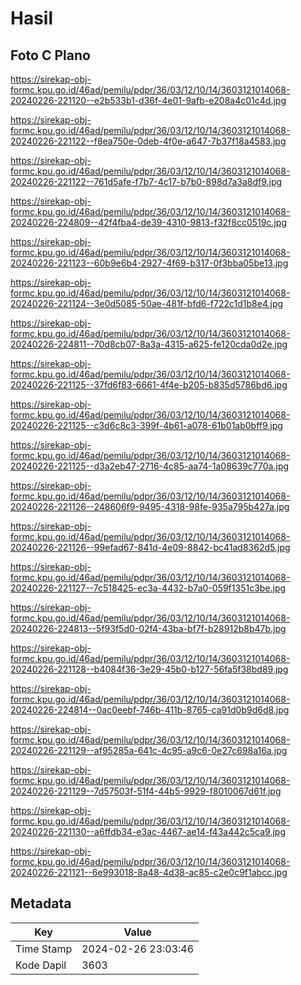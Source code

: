 # Hasil

## Foto C Plano

https://sirekap-obj-formc.kpu.go.id/46ad/pemilu/pdpr/36/03/12/10/14/3603121014068-20240226-221120--e2b533b1-d36f-4e01-9afb-e208a4c01c4d.jpg

https://sirekap-obj-formc.kpu.go.id/46ad/pemilu/pdpr/36/03/12/10/14/3603121014068-20240226-221122--f8ea750e-0deb-4f0e-a647-7b37f18a4583.jpg

https://sirekap-obj-formc.kpu.go.id/46ad/pemilu/pdpr/36/03/12/10/14/3603121014068-20240226-221122--761d5afe-f7b7-4c17-b7b0-898d7a3a8df9.jpg

https://sirekap-obj-formc.kpu.go.id/46ad/pemilu/pdpr/36/03/12/10/14/3603121014068-20240226-224809--42f4fba4-de39-4310-9813-f32f8cc0519c.jpg

https://sirekap-obj-formc.kpu.go.id/46ad/pemilu/pdpr/36/03/12/10/14/3603121014068-20240226-221123--60b9e6b4-2927-4f69-b317-0f3bba05be13.jpg

https://sirekap-obj-formc.kpu.go.id/46ad/pemilu/pdpr/36/03/12/10/14/3603121014068-20240226-221124--3e0d5085-50ae-481f-bfd6-f722c1d1b8e4.jpg

https://sirekap-obj-formc.kpu.go.id/46ad/pemilu/pdpr/36/03/12/10/14/3603121014068-20240226-224811--70d8cb07-8a3a-4315-a625-fe120cda0d2e.jpg

https://sirekap-obj-formc.kpu.go.id/46ad/pemilu/pdpr/36/03/12/10/14/3603121014068-20240226-221125--37fd6f83-6661-4f4e-b205-b835d5786bd6.jpg

https://sirekap-obj-formc.kpu.go.id/46ad/pemilu/pdpr/36/03/12/10/14/3603121014068-20240226-221125--c3d6c8c3-399f-4b61-a078-61b01ab0bff9.jpg

https://sirekap-obj-formc.kpu.go.id/46ad/pemilu/pdpr/36/03/12/10/14/3603121014068-20240226-221125--d3a2eb47-2716-4c85-aa74-1a08639c770a.jpg

https://sirekap-obj-formc.kpu.go.id/46ad/pemilu/pdpr/36/03/12/10/14/3603121014068-20240226-221126--248606f9-9495-4318-98fe-935a795b427a.jpg

https://sirekap-obj-formc.kpu.go.id/46ad/pemilu/pdpr/36/03/12/10/14/3603121014068-20240226-221126--99efad67-841d-4e09-8842-bc41ad8362d5.jpg

https://sirekap-obj-formc.kpu.go.id/46ad/pemilu/pdpr/36/03/12/10/14/3603121014068-20240226-221127--7c518425-ec3a-4432-b7a0-059f1351c3be.jpg

https://sirekap-obj-formc.kpu.go.id/46ad/pemilu/pdpr/36/03/12/10/14/3603121014068-20240226-224813--5f93f5d0-02f4-43ba-bf7f-b28912b8b47b.jpg

https://sirekap-obj-formc.kpu.go.id/46ad/pemilu/pdpr/36/03/12/10/14/3603121014068-20240226-221128--b4084f36-3e29-45b0-b127-56fa5f38bd89.jpg

https://sirekap-obj-formc.kpu.go.id/46ad/pemilu/pdpr/36/03/12/10/14/3603121014068-20240226-224814--0ac0eebf-746b-411b-8765-ca91d0b9d6d8.jpg

https://sirekap-obj-formc.kpu.go.id/46ad/pemilu/pdpr/36/03/12/10/14/3603121014068-20240226-221129--af95285a-641c-4c95-a9c6-0e27c698a16a.jpg

https://sirekap-obj-formc.kpu.go.id/46ad/pemilu/pdpr/36/03/12/10/14/3603121014068-20240226-221129--7d57503f-51f4-44b5-9929-f8010067d61f.jpg

https://sirekap-obj-formc.kpu.go.id/46ad/pemilu/pdpr/36/03/12/10/14/3603121014068-20240226-221130--a6ffdb34-e3ac-4467-ae14-f43a442c5ca9.jpg

https://sirekap-obj-formc.kpu.go.id/46ad/pemilu/pdpr/36/03/12/10/14/3603121014068-20240226-221121--6e993018-8a48-4d38-ac85-c2e0c9f1abcc.jpg


## Metadata

| Key        | Value               |
| ---------- | ------------------- |
| Time Stamp | 2024-02-26 23:03:46 |
| Kode Dapil | 3603                |



